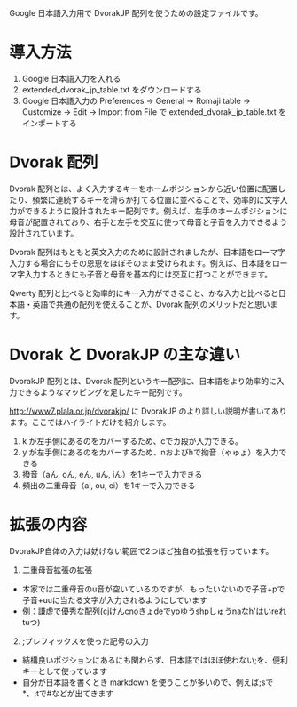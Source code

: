 Google 日本語入力用で DvorakJP 配列を使うための設定ファイルです。

# 導入方法

1. Google 日本語入力を入れる
2. extended_dvorak_jp_table.txt をダウンロードする
3. Google 日本語入力の Preferences -> General -> Romaji table -> Customize -> Edit -> Import from File で extended_dvorak_jp_table.txt をインポートする

# Dvorak 配列

Dvorak 配列とは、よく入力するキーをホームポジションから近い位置に配置したり、頻繁に連続するキーを滑らか打てる位置に並べることで、効率的に文字入力ができるように設計されたキー配列です。例えば、左手のホームポジションに母音が配置されており、右手と左手を交互に使って母音と子音を入力できるよう設計されています。

Dvorak 配列はもともと英文入力のために設計されましたが、日本語をローマ字入力する場合にもその恩恵をほぼそのまま受けられます。例えば、日本語をローマ字入力するときにも子音と母音を基本的には交互に打つことができます。

Qwerty 配列と比べると効率的にキー入力ができること、かな入力と比べると日本語・英語で共通の配列を使えることが、Dvorak 配列のメリットだと思います。

# Dvorak と DvorakJP の主な違い

DvorakJP 配列とは、Dvorak 配列というキー配列に、日本語をより効率的に入力できるようなマッピングを足したキー配列です。

http://www7.plala.or.jp/dvorakjp/ に DvorakJP のより詳しい説明が書いてあります。ここではハイライトだけを紹介します。

1. k が左手側にあるのをカバーするため、cでカ段が入力できる。
2. y が左手側にあるのをカバーするため、nおよびhで拗音（ゃゅょ）を入力できる
3. 撥音（aん, oん, eん, uん, iん）を1キーで入力できる
4. 頻出の二重母音（ai, ou, ei）を1キーで入力できる

# 拡張の内容

DvorakJP自体の入力は妨げない範囲で2つほど独自の拡張を行っています。

1. 二重母音拡張の拡張
 * 本家では二重母音のu音が空いているのですが、もったいないので子音+pで子音+uuに当たる文字が入力されるようにしています
  * 例：謙虚で優秀な配列(cjけんcnoきょdeでypゆうshpしゅうnaなh'はいreれtuつ)
2. ;プレフィックスを使った記号の入力
 * 結構良いポジションにあるにも関わらず、日本語ではほぼ使わない;を、便利キーとして使っています
 * 自分が日本語を書くとき markdown を使うことが多いので、例えば;sで\*、;tで\#などが出てきます

